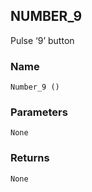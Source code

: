 ## NUMBER\_9

Pulse ‘9’ button


### Name

`Number_9 ()`


### Parameters

`None`


### Returns

`None`